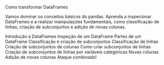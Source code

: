 Como transformar DataFrames

Vamos dominar os conceitos básicos do pandas. Aprenda a inspecionar DataFrames e a realizar manipulações fundamentais, como classificação de linhas, criação de subconjuntos e adição de novas colunas.

Introdução a DataFrames
Inspeção de um DataFrame
Partes de um DataFrame
Classificação e criação de subconjuntos
Classificação de linhas
Criação de subconjuntos de colunas
Como criar subconjuntos de linhas
Criação de subconjuntos de linhas por variáveis categóricas
Novas colunas
Adição de novas colunas
Ataque combinado!
